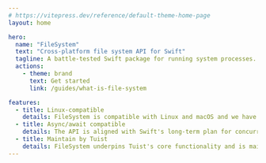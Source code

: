 ```yaml
---
# https://vitepress.dev/reference/default-theme-home-page
layout: home

hero:
  name: "FileSystem"
  text: "Cross-platform file system API for Swift"
  tagline: A battle-tested Swift package for running system processes.
  actions:
    - theme: brand
      text: Get started
      link: /guides/what-is-file-system

features:
  - title: Linux-compatible
    details: FileSystem is compatible with Linux and macOS and we have a suite of tests that run on both platforms.
  - title: Async/await compatible
    details: The API is aligned with Swift's long-term plan for concurrency.
  - title: Maintain by Tuist
    details: FileSystem underpins Tuist's core functionality and is maintained by the Tuist community.
---
```


